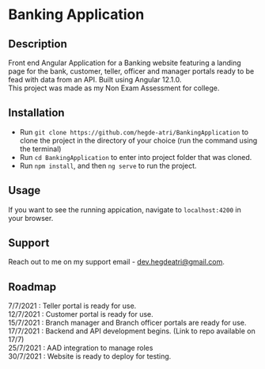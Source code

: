 # Banking Application

## Description

Front end Angular Application for a Banking website featuring a landing page for the bank, customer, teller, officer and manager portals ready to be fead with data from an API. Built using Angular 12.1.0.  
This project was made as my Non Exam Assessment for college.

## Installation

- Run `git clone https://github.com/hegde-atri/BankingApplication` to clone the project in the directory of your choice (run the command using the terminal)
- Run `cd BankingApplication` to enter into project folder that was cloned.
- Run `npm install`, and then `ng serve` to run the project.

## Usage

If you want to see the running appication, navigate to `localhost:4200` in your browser.

## Support

Reach out to me on my support email - dev.hegdeatri@gmail.com.

## Roadmap

7/7/2021 : Teller portal is ready for use.  
12/7/2021 : Customer portal is ready for use.  
15/7/2021 : Branch manager and Branch officer portals are ready for use.  
17/7/2021 : Backend and API development begins. (Link to repo available on 17/7)  
25/7/2021 : AAD integration to manage roles  
30/7/2021 : Website is ready to deploy for testing.
